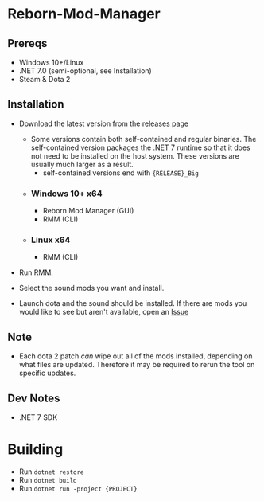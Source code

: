 # Reborn-Mod-Manager

## Prereqs
* Windows 10+/Linux
* .NET 7.0 (semi-optional, see Installation)
* Steam & Dota 2

## Installation

* Download the latest version from the [releases page](https://github.com/shamrickus/Reborn-Mod-Manager/releases)
  * Some versions contain both self-contained and regular binaries. The self-contained version packages the .NET 7 
  runtime so that it does not need to be installed on the host system. These versions are usually much larger as a result.
    * self-contained versions end with `{RELEASE}_Big`
  * ### Windows 10+ x64
    * Reborn Mod Manager (GUI)
    * RMM (CLI)
  * ### Linux x64
    * RMM (CLI)
    
* Run RMM.
* Select the sound mods you want and install.
* Launch dota and the sound should be installed. If there are mods you would like to see but aren't available, open an [Issue](https://github.com/shamrickus/Reborn-Mod-Manager/issues)

## Note
* Each dota 2 patch _can_ wipe out all of the mods installed, depending on what files are updated. Therefore it may be required to rerun the tool on specific updates.


## Dev Notes
* .NET 7 SDK

# Building 
- Run `dotnet restore`
- Run `dotnet build`
- Run `dotnet run -project {PROJECT}`

